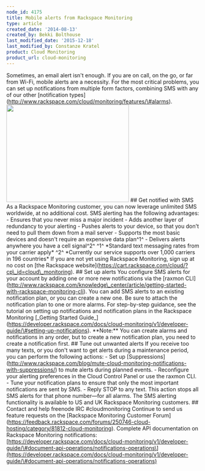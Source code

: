 ```yaml
---
node_id: 4175
title: Mobile alerts from Rackspace Monitoring
type: article
created_date: '2014-08-13'
created_by: Bekki Bolthouse
last_modified_date: '2015-12-18'
last_modified_by: Constanze Kratel
product: Cloud Monitoring
product_url: cloud-monitoring
---
```


Sometimes, an email alert isn't enough. If you are on call, on the go,
or far from Wi-Fi, mobile alerts are a necessity. For the most critical
problems, you can set up notifications from multiple form factors,
combining SMS with any of our other \[notification
types\](http://www.rackspace.com/cloud/monitoring/features/\#alarms).
<img src="https://8026b2e3760e2433679c-fffceaebb8c6ee053c935e8915a3fbe7.ssl.cf2.rackcdn.com/field/image/CMSMS1.png" width="320" height="254" />
\#\# Get notified with SMS As a Rackspace Monitoring customer, you can
now leverage unlimited SMS worldwide, at no additional cost. SMS
alerting has the following advantages: - Ensures that you never miss a
major incident - Adds another layer of redundancy to your alerting -
Pushes alerts to your device, so that you don't need to pull them down
from a mail server - Supports the most basic devices and doesn't require
an expensive data plan^1^ - Delivers alerts anywhere you have a cell
signal^2^ ^1^ \*Standard text messaging rates from your carrier apply\*
^2^ \*Currently our service supports over 1,000 carriers in 196
countries\* If you are not yet using Rackspace Monitoring, sign up at no
cost on \[the Rackspace
website\](https://cart.rackspace.com/cloud/?cp\_id=cloud\_monitoring).
\#\# Set up alerts You configure SMS alerts for your account by adding
one or more new notifications via the \[raxmon
CLI\](http://www.rackspace.com/knowledge\_center/article/getting-started-with-rackspace-monitoring-cli).
You can add SMS alerts to an existing notification plan, or you can
create a new one. Be sure to attach the notification plan to one or more
alarms. For step-by-step guidance, see the tutorial on setting up
notifications and notification plans in the Rackspace Monitoring
\[\_Getting Started
Guide\_\](https://developer.rackspace.com/docs/cloud-monitoring/v1/developer-guide/\#setting-up-notifications).
\*\*Note:\*\* You can create alarms and notifications in any order, but
to create a new notification plan, you need to create a notification
first. \#\# Tune out unwanted alerts If you receive too many texts, or
you don't want to get alerts during a maintenance period, you can
perform the following actions: - Set up
\[Suppressions\](http://www.rackspace.com/blog/mute-cloud-monitoring-notifications-with-suppressions/)
to mute alerts during planned events. - Reconfigure your alerting
preferences in the Cloud Control Panel or use the raxmon CLI. - Tune
your notification plans to ensure that only the most important
notifications are sent by SMS. - Reply STOP to any text. This action
stops all SMS alerts for that phone number&mdash;for all alarms. The SMS
alerting functionality is available to US and UK Rackspace Monitoring
customers. \#\# Contact and help freenode IRC \#cloudmonitoring Continue
to send us feature requests on the \[Rackspace Monitoring Customer
Forum\](https://feedback.rackspace.com/forums/250746-cloud-hosting/category/81812-cloud-monitoring).
Complete API documentation on Rackspace Monitoring notifications:
\[https://developer.rackspace.com/docs/cloud-monitoring/v1/developer-guide/\#document-api-operations/notifications-operations\](https://developer.rackspace.com/docs/cloud-monitoring/v1/developer-guide/\#document-api-operations/notifications-operations)

